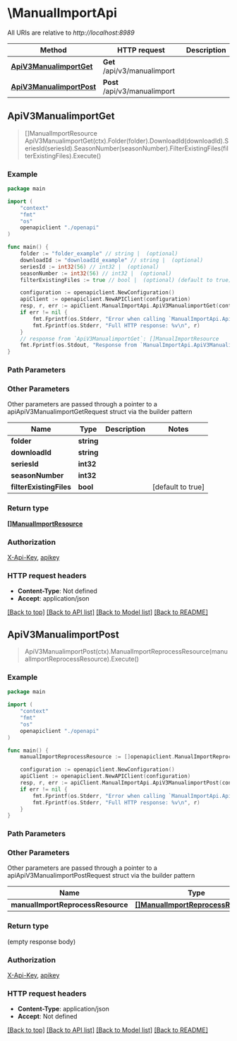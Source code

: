 # \ManualImportApi

All URIs are relative to *http://localhost:8989*

Method | HTTP request | Description
------------- | ------------- | -------------
[**ApiV3ManualimportGet**](ManualImportApi.md#ApiV3ManualimportGet) | **Get** /api/v3/manualimport | 
[**ApiV3ManualimportPost**](ManualImportApi.md#ApiV3ManualimportPost) | **Post** /api/v3/manualimport | 



## ApiV3ManualimportGet

> []ManualImportResource ApiV3ManualimportGet(ctx).Folder(folder).DownloadId(downloadId).SeriesId(seriesId).SeasonNumber(seasonNumber).FilterExistingFiles(filterExistingFiles).Execute()



### Example

```go
package main

import (
    "context"
    "fmt"
    "os"
    openapiclient "./openapi"
)

func main() {
    folder := "folder_example" // string |  (optional)
    downloadId := "downloadId_example" // string |  (optional)
    seriesId := int32(56) // int32 |  (optional)
    seasonNumber := int32(56) // int32 |  (optional)
    filterExistingFiles := true // bool |  (optional) (default to true)

    configuration := openapiclient.NewConfiguration()
    apiClient := openapiclient.NewAPIClient(configuration)
    resp, r, err := apiClient.ManualImportApi.ApiV3ManualimportGet(context.Background()).Folder(folder).DownloadId(downloadId).SeriesId(seriesId).SeasonNumber(seasonNumber).FilterExistingFiles(filterExistingFiles).Execute()
    if err != nil {
        fmt.Fprintf(os.Stderr, "Error when calling `ManualImportApi.ApiV3ManualimportGet``: %v\n", err)
        fmt.Fprintf(os.Stderr, "Full HTTP response: %v\n", r)
    }
    // response from `ApiV3ManualimportGet`: []ManualImportResource
    fmt.Fprintf(os.Stdout, "Response from `ManualImportApi.ApiV3ManualimportGet`: %v\n", resp)
}
```

### Path Parameters



### Other Parameters

Other parameters are passed through a pointer to a apiApiV3ManualimportGetRequest struct via the builder pattern


Name | Type | Description  | Notes
------------- | ------------- | ------------- | -------------
 **folder** | **string** |  | 
 **downloadId** | **string** |  | 
 **seriesId** | **int32** |  | 
 **seasonNumber** | **int32** |  | 
 **filterExistingFiles** | **bool** |  | [default to true]

### Return type

[**[]ManualImportResource**](ManualImportResource.md)

### Authorization

[X-Api-Key](../README.md#X-Api-Key), [apikey](../README.md#apikey)

### HTTP request headers

- **Content-Type**: Not defined
- **Accept**: application/json

[[Back to top]](#) [[Back to API list]](../README.md#documentation-for-api-endpoints)
[[Back to Model list]](../README.md#documentation-for-models)
[[Back to README]](../README.md)


## ApiV3ManualimportPost

> ApiV3ManualimportPost(ctx).ManualImportReprocessResource(manualImportReprocessResource).Execute()



### Example

```go
package main

import (
    "context"
    "fmt"
    "os"
    openapiclient "./openapi"
)

func main() {
    manualImportReprocessResource := []openapiclient.ManualImportReprocessResource{*openapiclient.NewManualImportReprocessResource()} // []ManualImportReprocessResource |  (optional)

    configuration := openapiclient.NewConfiguration()
    apiClient := openapiclient.NewAPIClient(configuration)
    resp, r, err := apiClient.ManualImportApi.ApiV3ManualimportPost(context.Background()).ManualImportReprocessResource(manualImportReprocessResource).Execute()
    if err != nil {
        fmt.Fprintf(os.Stderr, "Error when calling `ManualImportApi.ApiV3ManualimportPost``: %v\n", err)
        fmt.Fprintf(os.Stderr, "Full HTTP response: %v\n", r)
    }
}
```

### Path Parameters



### Other Parameters

Other parameters are passed through a pointer to a apiApiV3ManualimportPostRequest struct via the builder pattern


Name | Type | Description  | Notes
------------- | ------------- | ------------- | -------------
 **manualImportReprocessResource** | [**[]ManualImportReprocessResource**](ManualImportReprocessResource.md) |  | 

### Return type

 (empty response body)

### Authorization

[X-Api-Key](../README.md#X-Api-Key), [apikey](../README.md#apikey)

### HTTP request headers

- **Content-Type**: application/json
- **Accept**: Not defined

[[Back to top]](#) [[Back to API list]](../README.md#documentation-for-api-endpoints)
[[Back to Model list]](../README.md#documentation-for-models)
[[Back to README]](../README.md)

